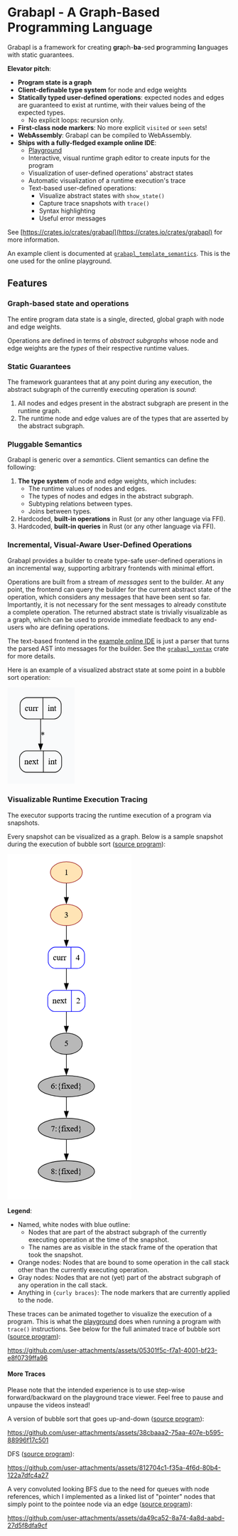 # Grabapl - A Graph-Based Programming Language

Grabapl is a framework for creating **gra**ph-**ba**-sed **p**rogramming **l**anguages with
static guarantees.

**Elevator pitch**:
* **Program state is a graph**
* **Client-definable type system** for node and edge weights
* **Statically typed user-defined operations**: expected nodes and edges are guaranteed to exist at runtime, with their
  values being of the expected types.
    * No explicit loops: recursion only.
* **First-class node markers**: No more explicit `visited` or `seen` sets!
* **WebAssembly**: Grabapl can be compiled to WebAssembly.
* **Ships with a fully-fledged example online IDE**:
    * <a href="https://skius.github.io/grabapl/playground/" target="_blank">Playground</a>
    * Interactive, visual runtime graph editor to create inputs for the program
    * Visualization of user-defined operations' abstract states
    * Automatic visualization of a runtime execution's trace
    * Text-based user-defined operations:
        * Visualize abstract states with `show_state()`
        * Capture trace snapshots with `trace()`
        * Syntax highlighting
        * Useful error messages

See [https://crates.io/crates/grabapl](https://crates.io/crates/grabapl) for more information.

An example client is documented at [`grabapl_template_semantics`](https://crates.io/crates/grabapl_template_semantics).
This is the one used for the online playground.

## Features
### Graph-based state and operations
The entire program data state is a single, directed, global graph with node and edge weights.

Operations are defined in terms of *abstract subgraphs* whose node and edge weights are the *types*
of their respective runtime values.

### Static Guarantees
The framework guarantees that at any point during any execution, the abstract subgraph of the
currently executing operation is *sound*:
1. All nodes and edges present in the abstract subgraph are present in the runtime graph.
2. The runtime node and edge values are of the types that are asserted by the abstract subgraph.

### Pluggable Semantics
Grabapl is generic over a *semantics*. Client semantics can define the following:
1. **The type system** of node and edge weights, which includes:
    * The runtime values of nodes and edges.
    * The types of nodes and edges in the abstract subgraph.
    * Subtyping relations between types.
    * Joins between types.
1. Hardcoded, **built-in operations** in Rust (or any other language via FFI).
1. Hardcoded, **built-in queries** in Rust (or any other language via FFI).

### Incremental, Visual-Aware User-Defined Operations
Grabapl provides a builder to create type-safe user-defined operations in an incremental way, supporting
arbitrary frontends with minimal effort.

Operations are built from a stream of *messages* sent to the builder.
At any point, the frontend can query the builder for the current abstract state of the operation,
which considers any messages that have been sent so far.
Importantly, it is not necessary for the sent messages to already constitute a complete operation.
The returned abstract state is
trivially visualizable as a graph, which
can be used to provide immediate feedback to any end-users who are defining operations.

The text-based frontend in the <a href="https://skius.github.io/grabapl/playground/" target="_blank">example online IDE</a>
is just a parser that turns the parsed AST into messages for the builder. See the
[`grabapl_syntax`](https://crates.io/crates/grabapl_syntax/) crate for more details.

Here is an example of a visualized abstract state at some point in a bubble sort operation:

![Bubble Sort Abstract State](docs/src/assets/bubble_sort_abstract_state.png)

### Visualizable Runtime Execution Tracing
The executor supports tracing the runtime execution of a program via snapshots.

Every snapshot can be visualized as a graph. Below is a sample snapshot during the execution of
bubble sort ([source program](https://github.com/skius/grabapl/blob/main/example_clients/online_syntax/example_programs/tracing_normal_bubble_sort_variant_b.gbpl)):

![Bubble Sort Trace](docs/src/assets/bubble_sort_normal_snapshot.png)

**Legend**:
* Named, white nodes with blue outline:
    * Nodes that are part of the abstract subgraph of the currently executing operation at the time of the snapshot.
    * The names are as visible in the stack frame of the operation that took the snapshot.
* Orange nodes: Nodes that are bound to some operation in the call stack other than the currently executing operation.
* Gray nodes: Nodes that are not (yet) part of the abstract subgraph of any operation in the call stack.
* Anything in `{curly braces}`: The node markers that are currently applied to the node.

These traces can be animated together to visualize the execution of a program.
This is what the <a href="https://skius.github.io/grabapl/playground/" target="_blank">playground</a> does
when running a program with `trace()` instructions.
See below for the full animated trace of bubble sort ([source program](https://github.com/skius/grabapl/blob/main/example_clients/online_syntax/example_programs/tracing_normal_bubble_sort_variant_b.gbpl)):



<https://github.com/user-attachments/assets/05301f5c-f7a1-4001-bf23-e8f0739ffa96>

#### More Traces
Please note that the intended experience is to use step-wise forward/backward on the playground trace viewer. Feel free to pause and unpause the videos instead!

A version of bubble sort that goes up-and-down ([source program](https://github.com/skius/grabapl/blob/main/example_clients/online_syntax/example_programs/tracing_up_down_bubble_sort.gbpl)):

<https://github.com/user-attachments/assets/38cbaaa2-75aa-407e-b595-88996f17c501>

DFS ([source program](https://github.com/skius/grabapl/blob/main/example_clients/online_syntax/example_programs/tracing_dfs.gbpl)):

<https://github.com/user-attachments/assets/812704c1-f35a-4f6d-80b4-122a7dfc4a27>

A very convoluted looking BFS due to the need for queues with node references, which I implemented as a linked list of
"pointer" nodes that simply point to the pointee node via an edge ([source program](https://github.com/skius/grabapl/blob/main/example_clients/online_syntax/example_programs/bfs_tracing.gbpl)):

<https://github.com/user-attachments/assets/da49ca52-8a74-4a8d-aabd-27d5f8dfa9cf>

